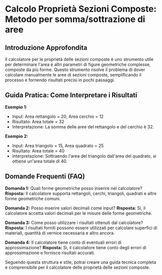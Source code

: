 # Calcolo Proprietà Sezioni Composte: Metodo per somma/sottrazione di aree

## Introduzione Approfondita
Il calcolatore per le proprietà delle sezioni composte è uno strumento utile per determinare l'area e altri parametri di figure geometriche complesse, composte da più forme. Questo strumento risolve il problema di dover calcolare manualmente le aree di sezioni composte, semplificando il processo e fornendo risultati precisi in pochi passaggi.

## Guida Pratica: Come Interpretare i Risultati

**Esempio 1:**
- Input: Area rettangolo = 20, Area cerchio = 12
- Risultato: Area totale = 32
- Interpretazione: La somma delle aree del rettangolo e del cerchio è 32.

**Esempio 2:**
- Input: Area triangolo = 15, Area quadrato = 25
- Risultato: Area totale = 40
- Interpretazione: Sottraendo l'area del triangolo dall'area del quadrato, si ottiene un'area totale di 40.

## Domande Frequenti (FAQ)

**Domanda 1:** Quali forme geometriche posso inserire nel calcolatore?
**Risposta:** Il calcolatore supporta rettangoli, cerchi, triangoli, quadrati e altre forme geometriche comuni.

**Domanda 2:** Posso inserire valori decimali come input?
**Risposta:** Sì, il calcolatore accetta valori decimali per le misure delle forme geometriche.

**Domanda 3:** Come posso utilizzare i risultati ottenuti dal calcolatore?
**Risposta:** I risultati forniti possono essere utilizzati per calcolare superfici di materiali, quantità di vernice necessaria e altro ancora.

**Domanda 4:** Il calcolatore tiene conto di eventuali errori di approssimazione?
**Risposta:** Sì, il calcolatore tiene conto degli errori di approssimazione e fornisce risultati accurati.

Seguendo questa struttura e stile, potrai creare una guida tecnica completa e comprensibile per il calcolatore delle proprietà delle sezioni composte.